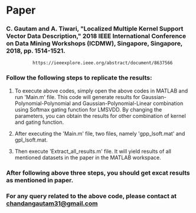 # Paper

### C. Gautam and A. Tiwari, "Localized Multiple Kernel Support Vector Data Description," 2018 IEEE International Conference on Data Mining Workshops (ICDMW), Singapore, Singapore, 2018, pp. 1514-1521.

              https://ieeexplore.ieee.org/abstract/document/8637566
              
              
### Follow the following steps to replicate the results:

1.  To execute above codes, simply open the above codes in MATLAB and run 'Main.m' file. This code will generate results for Gaussian-Polynomial-Polynomial and Gaussian-Polynomial-Linear combination using Softmax gating function for LMSVDD. By changing the parameters, you can obtain the results for other combination of kernel and gating function. 

2. After executing the 'Main.m' file, two files, namely 'gpp_lsoft.mat' and gpl_lsoft.mat.

3. Then execute 'Extract_all_results.m' file. It will yield results of all  mentioned datasets in the paper in the MATLAB workspace.

### After following above three steps, you should get excat results as mentioned in paper.

### For any query related to the above code, please contact at chandangautam31@gmail.com



